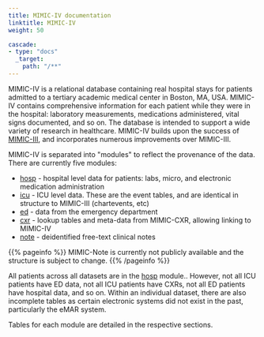 ```yaml
---
title: MIMIC-IV documentation
linktitle: MIMIC-IV
weight: 50

cascade:
- type: "docs"
  _target:
    path: "/**"
---
```


MIMIC-IV is a relational database containing real hospital stays for patients admitted to a tertiary academic medical center in Boston, MA, USA. MIMIC-IV contains comprehensive information for each patient while they were in the hospital: laboratory measurements, medications administered, vital signs documented, and so on.
The database is intended to support a wide variety of research in healthcare.
MIMIC-IV builds upon the success of [MIMIC-III](/docs/iii), and incorporates numerous improvements over MIMIC-III.

MIMIC-IV is separated into "modules" to reflect the provenance of the data. There are currently five modules:

- [hosp](/docs/iv/modules/hosp) - hospital level data for patients: labs, micro, and electronic medication administration
- [icu](/docs/iv/modules/icu) - ICU level data. These are the event tables, and are identical in structure to MIMIC-III (chartevents, etc)
- [ed](/docs/iv/modules/ed) - data from the emergency department
- [cxr](/docs/iv/modules/cxr) - lookup tables and meta-data from MIMIC-CXR, allowing linking to MIMIC-IV
- [note](/docs/iv/modules/note) - deidentified free-text clinical notes

{{% pageinfo %}}
MIMIC-Note is currently not publicly available and the structure is subject to change.
{{% /pageinfo %}}

All patients across all datasets are in the [hosp](/docs/iv/modules/hosp) module.. However, not all ICU patients have ED data, not all ICU patients have CXRs, not all ED patients have hospital data, and so on. Within an individual dataset, there are also incomplete tables as certain electronic systems did not exist in the past, particularly the eMAR system.

Tables for each module are detailed in the respective sections.